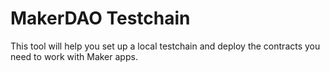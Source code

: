 # MakerDAO Testchain

This tool will help you set up a local testchain and deploy the contracts you need to work with Maker apps.
